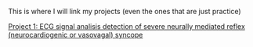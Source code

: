 This is where I will link my projects (even the ones that are just practice) 

[Project 1: ECG signal analisis detection of severe neurally mediated reflex (neurocardiogenic or vasovagal) syncope](https://github.com/Viottihugo/Detection-of-severe-neurally-mediated-reflex-syncope)
